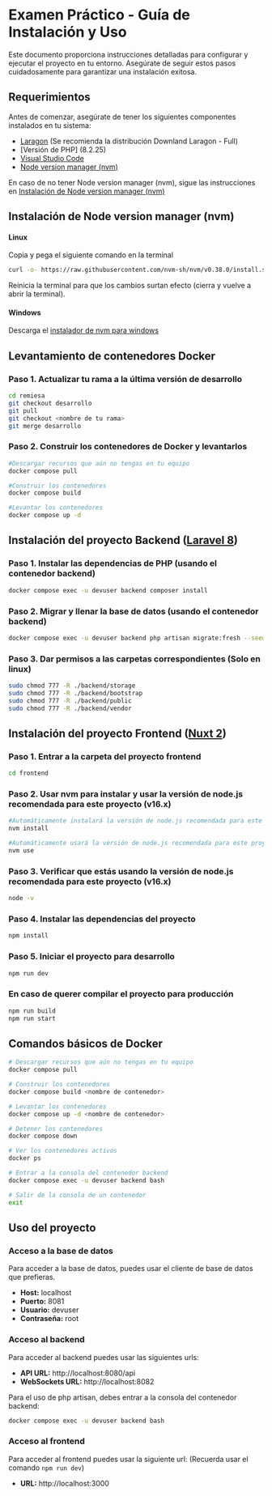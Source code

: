 # Examen Práctico - Guía de Instalación y Uso

Este documento proporciona instrucciones detalladas para configurar y ejecutar el proyecto en tu entorno. Asegúrate de seguir estos pasos cuidadosamente para garantizar una instalación exitosa.

## Requerimientos

Antes de comenzar, asegúrate de tener los siguientes componentes instalados en tu sistema:

- [Laragon](https://laragon.org/download/) (Se recomienda la distribución Downland Laragon - Full)
- [Versión de PHP] (8.2.25)
- [Visual Studio Code](https://code.visualstudio.com/)
- [Node version manager (nvm)](https://github.com/nvm-sh/nvm)

En caso de no tener Node version manager (nvm), sigue las instrucciones en [Instalación de Node version manager (nvm)](#instalación-de-node-version-manager-nvm)

## Instalación de Node version manager (nvm)

#### Linux

Copia y pega el siguiente comando en la terminal

```bash
curl -o- https://raw.githubusercontent.com/nvm-sh/nvm/v0.38.0/install.sh | bash
```

Reinicia la terminal para que los cambios surtan efecto (cierra y vuelve a abrir la terminal).

#### Windows

Descarga el [instalador de nvm para windows](https://github.com/coreybutler/nvm-windows/releases/download/1.1.11/nvm-setup.exe)

## Levantamiento de contenedores Docker

### Paso 1. Actualizar tu rama a la última versión de desarrollo

```bash
cd remiesa
git checkout desarrollo
git pull
git checkout <nombre de tu rama>
git merge desarrollo
```

### Paso 2. Construir los contenedores de Docker y levantarlos

```bash
#Descargar recursos que aún no tengas en tu equipo
docker compose pull

#Construir los contenedores
docker compose build

#Levantar los contenedores
docker compose up -d
```

## Instalación del proyecto Backend ([Laravel 8](https://laravel.com/docs/8.x))

### Paso 1. Instalar las dependencias de PHP (usando el contenedor backend)

```bash
docker compose exec -u devuser backend composer install
```

### Paso 2. Migrar y llenar la base de datos (usando el contenedor backend)

```bash
docker compose exec -u devuser backend php artisan migrate:fresh --seed
```

### Paso 3. Dar permisos a las carpetas correspondientes (Solo en linux)

```bash
sudo chmod 777 -R ./backend/storage
sudo chmod 777 -R ./backend/bootstrap
sudo chmod 777 -R ./backend/public
sudo chmod 777 -R ./backend/vendor
```

## Instalación del proyecto Frontend ([Nuxt 2](https://v2.nuxt.com/docs/get-started/installation))

### Paso 1. Entrar a la carpeta del proyecto frontend

```bash
cd frontend
```

### Paso 2. Usar nvm para instalar y usar la versión de node.js recomendada para este proyecto (v16.x)

```bash
#Automáticamente instalará la versión de node.js recomendada para este proyecto
nvm install

#Automáticamente usará la versión de node.js recomendada para este proyecto
nvm use 
```

### Paso 3. Verificar que estás usando la versión de node.js recomendada para este proyecto (v16.x)

```bash
node -v
```

### Paso 4. Instalar las dependencias del proyecto

```bash
npm install
```

### Paso 5. Iniciar el proyecto para desarrollo

```bash
npm run dev
```

### En caso de querer compilar el proyecto para producción

```bash
npm run build
npm run start
```

## Comandos básicos de Docker

```bash
# Descargar recursos que aún no tengas en tu equipo
docker compose pull

# Construir los contenedores
docker compose build <nombre de contenedor>

# Levantar los contenedores
docker compose up -d <nombre de contenedor>

# Detener los contenedores
docker compose down

# Ver los contenedores activos
docker ps

# Entrar a la consola del contenedor backend
docker compose exec -u devuser backend bash

# Salir de la consola de un contenedor
exit
```

## Uso del proyecto

### Acceso a la base de datos

Para acceder a la base de datos, puedes usar el cliente de base de datos que prefieras.

- **Host:** localhost
- **Puerto:** 8081
- **Usuario:** devuser
- **Contraseña:** root


### Acceso al backend

Para acceder al backend puedes usar las siguientes urls:

- **API URL:** http://localhost:8080/api
- **WebSockets URL:** http://localhost:8082

Para el uso de php artisan, debes entrar a la consola del contenedor backend:

```bash
docker compose exec -u devuser backend bash
```

### Acceso al frontend

Para acceder al frontend puedes usar la siguiente url: (Recuerda usar el comando `npm run dev`)

- **URL:** http://localhost:3000
